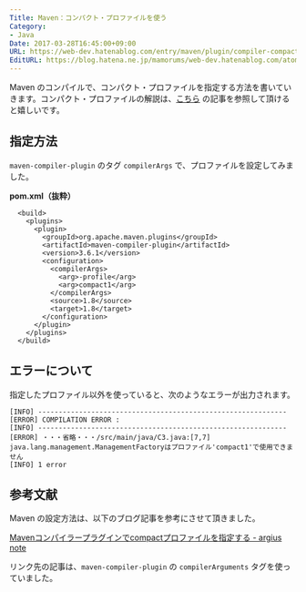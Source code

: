 ```yaml
---
Title: Maven：コンパクト・プロファイルを使う
Category:
- Java
Date: 2017-03-28T16:45:00+09:00
URL: https://web-dev.hatenablog.com/entry/maven/plugin/compiler-compact-profile
EditURL: https://blog.hatena.ne.jp/mamorums/web-dev.hatenablog.com/atom/entry/10328749687231649645
---
```


Maven のコンパイルで、コンパクト・プロファイルを指定する方法を書いていきます。コンパクト・プロファイルの解説は、[こちら](/entry/java/module/compact-profile) の記事を参照して頂けると嬉しいです。


## 指定方法
`maven-compiler-plugin` のタグ `compilerArgs` で、プロファイルを設定してみました。


__pom.xml（抜粋）__

```
  <build>
    <plugins>
      <plugin>
        <groupId>org.apache.maven.plugins</groupId>
        <artifactId>maven-compiler-plugin</artifactId>
        <version>3.6.1</version>
        <configuration>
          <compilerArgs>
            <arg>-profile</arg>
            <arg>compact1</arg>
          </compilerArgs>
          <source>1.8</source>
          <target>1.8</target>
        </configuration>
      </plugin>
    </plugins>
  </build>
```


## エラーについて
指定したプロファイル以外を使っていると、次のようなエラーが出力されます。

```
[INFO] -------------------------------------------------------------
[ERROR] COMPILATION ERROR :
[INFO] -------------------------------------------------------------
[ERROR] ・・・省略・・・/src/main/java/C3.java:[7,7] java.lang.management.ManagementFactoryはプロファイル'compact1'で使用できません
[INFO] 1 error
```


## 参考文献
Maven の設定方法は、以下のブログ記事を参考にさせて頂きました。

[Mavenコンパイラープラグインでcompactプロファイルを指定する - argius note](http://argius.hatenablog.jp/entry/2015/08/26/122906)

リンク先の記事は、`maven-compiler-plugin` の `compilerArguments` タグを使っていました。
